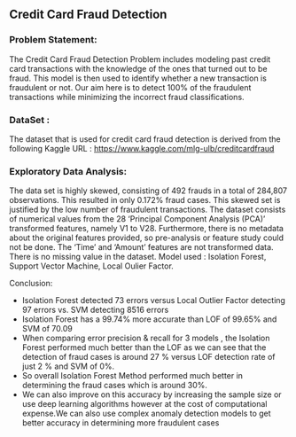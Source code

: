 ## Credit Card Fraud Detection
### Problem Statement:
The Credit Card Fraud Detection Problem includes modeling past credit card transactions with the knowledge of the ones that turned out to be fraud. This model is then used to identify whether a new transaction is fraudulent or not. Our aim here is to detect 100% of the fraudulent transactions while minimizing the incorrect fraud classifications.

### DataSet :
The dataset that is used for credit card fraud detection is derived from the following Kaggle URL :
https://www.kaggle.com/mlg-ulb/creditcardfraud

### Exploratory Data Analysis:
The data set is highly skewed, consisting of 492 frauds in a total of 284,807 observations. This resulted in only 0.172% fraud cases. This skewed set is justified by the low number of fraudulent transactions.
The dataset consists of numerical values from the 28 ‘Principal Component Analysis (PCA)’ transformed features, namely V1 to V28. Furthermore, there is no metadata about the original features provided, so pre-analysis or feature study could not be done.
The ‘Time’ and ‘Amount’ features are not transformed data.
There is no missing value in the dataset.
Model used : Isolation Forest, Support Vector Machine, Local Oulier Factor.

Conclusion:

* Isolation Forest detected 73 errors versus Local Outlier Factor detecting 97 errors vs. SVM detecting 8516 errors
* Isolation Forest has a 99.74% more accurate than LOF of 99.65% and SVM of 70.09
* When comparing error precision & recall for 3 models , the Isolation Forest performed much better than the LOF as we can see that the detection of fraud cases is around 27 % versus LOF detection rate of just 2 % and SVM of 0%.
* So overall Isolation Forest Method performed much better in determining the fraud cases which is around 30%.
* We can also improve on this accuracy by increasing the sample size or use deep learning algorithms however at the cost of computational expense.We can also use complex anomaly detection models to get better accuracy in determining more fraudulent cases
